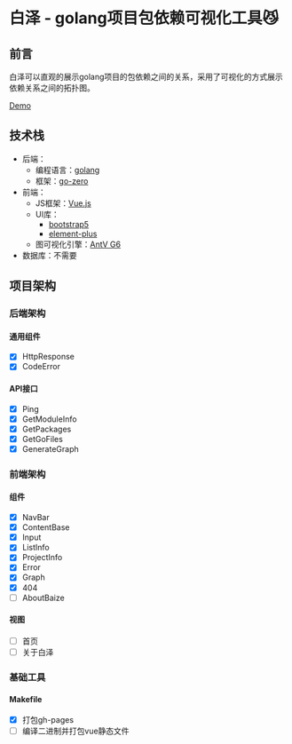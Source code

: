 # 白泽 - golang项目包依赖可视化工具😼

## 前言
白泽可以直观的展示golang项目的包依赖之间的关系，采用了可视化的方式展示依赖关系之间的拓扑图。

[Demo](https://baize.pjmcode.top/#/)

## 技术栈
- 后端：
  - 编程语言：[golang](https://golang.google.cn/)
  - 框架：[go-zero](https://go-zero.dev/)
- 前端：
  - JS框架：[Vue.js](https://cn.vuejs.org/)
  - UI库：
    - [bootstrap5](https://getbootstrap.com/)
    - [element-plus](https://element-plus.gitee.io/zh-CN/)
  - 图可视化引擎：[AntV G6](https://g6.antv.antgroup.com/)
- 数据库：不需要

## 项目架构
### 后端架构
#### 通用组件
- [x] HttpResponse
- [x] CodeError

#### API接口
- [x] Ping
- [x] GetModuleInfo
- [x] GetPackages
- [x] GetGoFiles
- [x] GenerateGraph
  
### 前端架构
#### 组件
- [x] NavBar
- [x] ContentBase
- [x] Input
- [x] ListInfo
- [x] ProjectInfo
- [x] Error
- [x] Graph
- [x] 404
- [ ] AboutBaize

#### 视图
- [ ] 首页
- [ ] 关于白泽

### 基础工具
#### Makefile
- [x] 打包gh-pages
- [ ] 编译二进制并打包vue静态文件